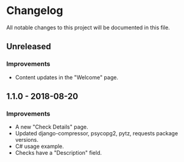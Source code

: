 # Changelog
All notable changes to this project will be documented in this file.

## Unreleased

### Improvements
- Content updates in the "Welcome" page.

## 1.1.0 - 2018-08-20

### Improvements
- A new "Check Details" page.
- Updated django-compressor, psycopg2, pytz, requests package versions.
- C# usage example.
- Checks have a "Description" field.